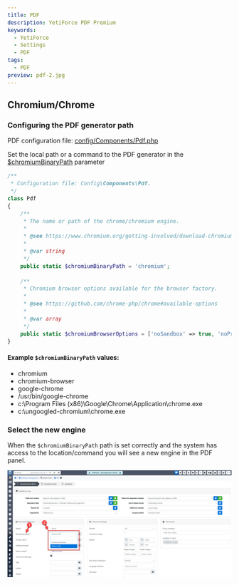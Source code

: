 ```yaml
---
title: PDF
description: YetiForce PDF Premium
keywords:
  - YetiForce
  - Settings
  - PDF
tags:
  - PDF
preview: pdf-2.jpg
---
```


## Chromium/Chrome

### Configuring the PDF generator path

PDF configuration file: [config/Components/Pdf.php](https://doc.yetiforce.com/code/classes/Config-Components-Pdf.html)

Set the local path or a command to the PDF generator in the [$chromiumBinaryPath](https://doc.yetiforce.com/code/classes/Config-Components-Pdf.html#property_chromiumBinaryPath) parameter

```php
/**
 * Configuration file: Config\Components\Pdf.
 */
class Pdf
{
    /**
     * The name or path of the chrome/chromium engine.
     *
     * @see https://www.chromium.org/getting-involved/download-chromium
     *
     * @var string
     */
    public static $chromiumBinaryPath = 'chromium';

    /**
     * Chromium browser options available for the browser factory.
     *
     * @see https://github.com/chrome-php/chrome#available-options
     *
     * @var array
     */
    public static $chromiumBrowserOptions = ['noSandbox' => true, 'noProxyServer' => true, 'keepAlive' => true];
}
```

#### Example `$chromiumBinaryPath` values:

- chromium
- chromium-browser
- google-chrome
- /usr/bin/google-chrome
- c:\Program Files (x86)\Google\Chrome\Application\chrome.exe
- c:\ungoogled-chromium\chrome.exe

### Select the new engine

When the `$chromiumBinaryPath` path is set correctly and the system has access to the location/command you will see a new engine in the PDF panel.

![pdf-2.jpg](pdf-2.jpg)
